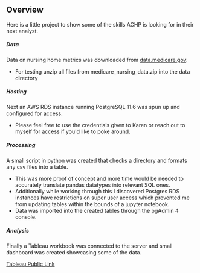 ## Overview
Here is a little project to show some of the skills ACHP is looking for in their next analyst.

##### Data
Data on nursing home metrics was downloaded from [data.medicare.gov](https://data.medicare.gov/data?tool=nursing-home-compare&tag=&sort=alpha&q=).
* For testing unzip all files from medicare_nursing_data.zip into the data directory

##### Hosting
Next an AWS RDS instance running PostgreSQL 11.6 was spun up and configured for access.
* Please feel free to use the credentials given to Karen or reach out to myself for access if you'd like to poke around.

##### Processing
A small script in python was created that checks a directory and formats any csv files into a table.
 * This was more proof of concept and more time would be needed to accurately translate pandas datatypes into relevant SQL ones.
 * Additionally while working through this I discovered Postgres RDS instances have restrictions on super user access which prevented me from updating tables within the bounds of a jupyter notebook.
* Data was imported into the created tables through the pgAdmin 4 console.

##### Analysis
Finally a Tableau workbook was connected to the server and small dashboard was created showcasing some of the data.

[Tableau Public Link](https://public.tableau.com/profile/jacob.ellena#!/vizhome/medicare-nursing-home-data-snapshot/Dashboard)
